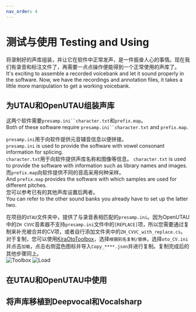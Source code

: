 ```yaml
---
nav_order: 4
---
```


# 测试与使用 Testing and Using

将录制好的声库组装，并让它在软件中正常发声，是一件振奋人心的事情。现在我们有录音和标注文件了，再需要一点点操作便能得到一个正常使用的声库了。  
It's exciting to assemble a recorded voicebank and let it sound properly in the software. Now, we have the recordings and annotation files, it takes a little more manipulation to get a working voicebank.  

## 为UTAU和OpenUTAU组装声库

这两个软件需要`presamp.ini``character.txt`和`prefix.map`。  
Both of these software require `presamp.ini``character.txt` and `prefix.map`.  

`presamp.ini`用于向软件提供元音辅音信息以便拼接。   
`presamp.ini` is used to provide the software with vowel consonant information for splicing.  
`character.txt`用于向软件提供声库名称和图像等信息。 
`character.txt` is used to provide the software with information such as library names and images.  
而`prefix.map`向软件提供不同的音高采用何种采样。  
And `prefix.map` provides the software with which samples are used for different pitches.  
您可以参考已有的其他声库设置后两者。  
You can refer to the other sound banks you already have to set up the latter two.  

在项目的`UTAU`文件夹中，提供了与录音表相匹配的`presamp.ini`。因为OpenUTAU中的`ZH CVVC`音素器不支持`presamp.ini`文件中的`[REPLACE]`项，所以您需要通过复制来补充被合并的CV项，或者自行添加文件夹中的`ZH_CVVC_with_replace.cs`。 
对于复制，您可以使用[KiraOtoToolbox](https://github.com/shine5402/KiraOtoToolbox)，选择`根据别名复制/替换`，选择`oto_CV.ini`并点击`加载`，点击右侧蓝色图标并导入`Copy_****.json`并进行复制。复制完成后的其他步骤同上。  
![Toolbox](/assets/KO1.png) ![Load](/assets/KO2.png)   

## 在UTAU和OpenUTAU中使用

## 将声库移植到Deepvocal和Vocalsharp